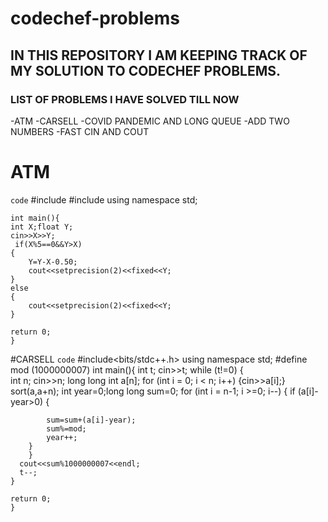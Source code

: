 # codechef-problems
## IN THIS REPOSITORY I AM KEEPING TRACK OF MY SOLUTION TO CODECHEF PROBLEMS.

### LIST OF PROBLEMS I HAVE SOLVED TILL NOW
-ATM
-CARSELL
-COVID PANDEMIC AND LONG QUEUE
-ADD TWO NUMBERS
-FAST CIN AND COUT


# ATM
`code`
    #include<iostream>
    #include<iomanip>
    using namespace std;

    int main(){
    int X;float Y;
    cin>>X>>Y;
     if(X%5==0&&Y>X)
    {
        Y=Y-X-0.50;
        cout<<setprecision(2)<<fixed<<Y;
    }
    else
    {
        cout<<setprecision(2)<<fixed<<Y;
    }
    
    return 0;
    }

#CARSELL
`code`
    #include<bits/stdc++.h>
    using namespace std;
    #define mod (1000000007)
    int main(){
    int t;
    cin>>t;
    while (t!=0)
    {   
        int n;
        cin>>n;
        long long int a[n];
        for (int i = 0; i < n; i++)
            {cin>>a[i];}
        sort(a,a+n);
        int year=0;long long sum=0;
        for (int i = n-1; i >=0; i--)
        {   if (a[i]-year>0)
        {
    
            sum=sum+(a[i]-year);
            sum%=mod;
            year++;
        }
        }
      cout<<sum%1000000007<<endl;
      t--;
    } 

    return 0;
    }


